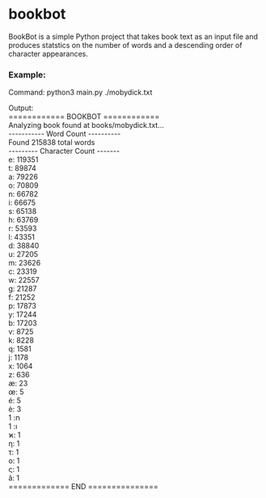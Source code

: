 # bookbot

BookBot is a simple Python project that takes book text as an input file and produces statstics on the number of words and a descending order of character appearances.

### Example:

Command:
python3 main.py ./mobydick.txt

Output:<br />
============ BOOKBOT ============<br />
Analyzing book found at books/mobydick.txt...<br />
----------- Word Count ----------<br />
Found 215838 total words<br />
--------- Character Count -------<br />
e: 119351<br />
t: 89874<br />
a: 79226<br />
o: 70809<br />
n: 66782<br />
i: 66675<br />
s: 65138<br />
h: 63769<br />
r: 53593<br />
l: 43351<br />
d: 38840<br />
u: 27205<br />
m: 23626<br />
c: 23319<br />
w: 22557<br />
g: 21287<br />
f: 21252<br />
p: 17873<br />
y: 17244<br />
b: 17203<br />
v: 8725<br />
k: 8228<br />
q: 1581<br />
j: 1178<br />
x: 1064<br />
z: 636<br />
æ: 23<br />
œ: 5<br />
é: 5<br />
è: 3<br />
ח: 1<br />
ו: 1<br />
ϰ: 1<br />
η: 1<br />
τ: 1<br />
ο: 1<br />
ς: 1<br />
â: 1<br />
============= END ===============<br />
